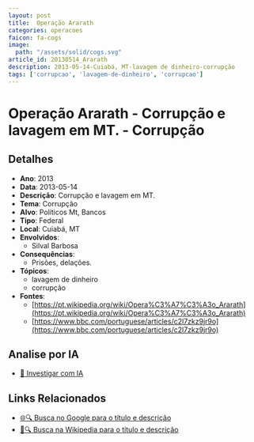 ```yaml
---
layout: post
title:  Operação Ararath
categories: operacoes
faicon: fa-cogs
image:
  path: "/assets/solid/cogs.svg"
article_id: 20130514_Ararath
description: 2013-05-14-Cuiabá, MT-lavagem de dinheiro-corrupção
tags: ['corrupcao', 'lavagem-de-dinheiro', 'corrupcao']
---
```


# Operação Ararath - Corrupção e lavagem em MT. - Corrupção

## Detalhes
- **Ano**: 2013
- **Data**: 2013-05-14
- **Descrição**: Corrupção e lavagem em MT.
- **Tema**: Corrupção
- **Alvo**: Políticos Mt, Bancos
- **Tipo**: Federal
- **Local**: Cuiabá, MT
- **Envolvidos**:
  - Silval Barbosa
- **Consequências**:
  - Prisões, delações.
- **Tópicos**:
  - lavagem de dinheiro
  - corrupção
- **Fontes**:
  - [https://pt.wikipedia.org/wiki/Opera%C3%A7%C3%A3o_Ararath](https://pt.wikipedia.org/wiki/Opera%C3%A7%C3%A3o_Ararath)
  - [https://www.bbc.com/portuguese/articles/c2l7zkz9jr9o](https://www.bbc.com/portuguese/articles/c2l7zkz9jr9o)

## Analise por IA
- [🤖 Investigar com IA](https://www.perplexity.ai/search?q=%22opera%C3%A7%C3%A3o%20policial%20Brasil%22%20Opera%C3%A7%C3%A3o%20Ararath%20Corrup%C3%A7%C3%A3o%20e%20lavagem%20em%20MT.%20Cuiab%C3%A1%2C%20MT%202013-05-14)

## Links Relacionados
- [🌐🔍 Busca no Google para o título e descrição](https://www.google.com/search?q=%22opera%C3%A7%C3%A3o%20policial%20Brasil%22%20Opera%C3%A7%C3%A3o%20Ararath%20Corrup%C3%A7%C3%A3o%20e%20lavagem%20em%20MT.%20Cuiab%C3%A1%2C%20MT%202013-05-14)
- [📖🔍 Busca na Wikipedia para o título e descrição](https://pt.wikipedia.org/w/index.php?search=%22opera%C3%A7%C3%A3o%20policial%20Brasil%22%20Opera%C3%A7%C3%A3o%20Ararath%20Corrup%C3%A7%C3%A3o%20e%20lavagem%20em%20MT.%20Cuiab%C3%A1%2C%20MT%202013-05-14)

